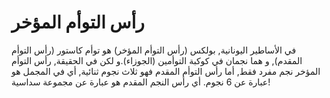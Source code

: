 # رأس التوأم المؤخر

في الأساطير اليونانية, بولكس (رأس التوأم المؤخر) هو توأم كاستور (رأس التوأم
المقدم), و هما نجمان في كوكبة التوأمين (الجوزاء).و لكن في الحقيقة, رأس التوأم
المؤخر نجم مفرد فقط, أما رأس التوأم المقدم فهو ثلاث نجوم ثنائية, أي في المجمل هو
عبارة عن 6 نجوم. أي رأس النجم المقدم هو عبارة عن مجموعة سداسية!
